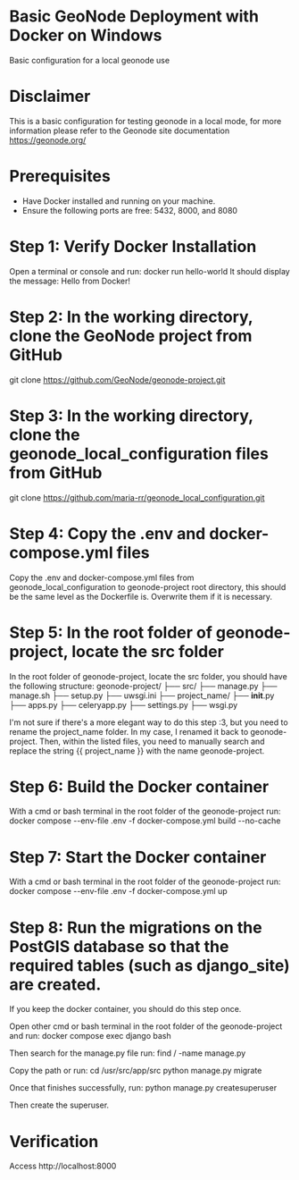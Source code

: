 # Basic GeoNode Deployment with Docker on Windows 
Basic configuration for a local geonode use

# Disclaimer
This is a basic configuration for testing geonode in a local mode, for more information please refer to the Geonode site documentation 
https://geonode.org/

# Prerequisites
- Have Docker installed and running on your machine.
- Ensure the following ports are free: 5432, 8000, and 8080

# Step 1: Verify Docker Installation
Open a terminal or console and run:
docker run hello-world
It should display the message: Hello from Docker!

# Step 2: In the working directory, clone the GeoNode project from GitHub
git clone https://github.com/GeoNode/geonode-project.git

# Step 3: In the working directory, clone the geonode_local_configuration files from GitHub
git clone https://github.com/maria-rr/geonode_local_configuration.git

# Step 4: Copy the .env and docker-compose.yml files 
Copy the .env and docker-compose.yml files from geonode_local_configuration to geonode-project root directory, this should be the same level as the Dockerfile is. Overwrite them if it is necessary.

# Step 5: In the root folder of geonode-project, locate the src folder
In the root folder of geonode-project, locate the src folder, you should have the following structure:
geonode-project/
├── src/
    ├── manage.py
    ├── manage.sh
    ├── setup.py
    ├── uwsgi.ini
    ├── project_name/
        ├── __init__.py
        ├── apps.py
        ├── celeryapp.py
        ├── settings.py
        ├── wsgi.py

I'm not sure if there's a more elegant way to do this step :3, but you need to rename the project_name folder. In my case, I renamed it back to geonode-project. Then, within the listed files, you need to manually search and replace the string
{{ project_name }} with the name geonode-project.

# Step 6: Build the Docker container

With a cmd or bash terminal in the root folder of the geonode-project run:
docker compose --env-file .env -f docker-compose.yml build --no-cache

# Step 7: Start the Docker container
With a cmd or bash terminal in the root folder of the geonode-project run:
docker compose --env-file .env -f docker-compose.yml up

# Step 8: Run the migrations on the PostGIS database so that the required tables (such as django_site) are created.
If you keep the docker container, you should do this step once.

Open other cmd or bash terminal in the root folder of the geonode-project and run:
docker compose exec django bash

Then search for the manage.py file run:
find / -name manage.py

Copy the path or run:
cd /usr/src/app/src
python manage.py migrate

Once that finishes successfully, run:
python manage.py createsuperuser

Then create the superuser.

# Verification
Access http://localhost:8000
